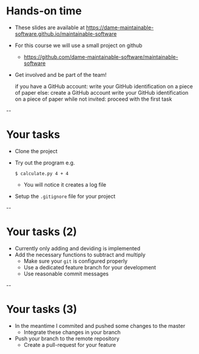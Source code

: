 # Hands-on time

* These slides are available at https://dame-maintainable-software.github.io/maintainable-software
* For this course we will use a small project on github
    * https://github.com/dame-maintainable-software/maintainable-software
* Get involved and be part of the team!


	if you have a GitHub account:
		write your GitHub identification on a piece of paper
	else:
		create a GitHub account
		write your GitHub identification on a piece of paper
	while not invited:
		proceed with the first task


--

# Your tasks

* Clone the project
* Try out the program e.g.

    `$ calculate.py 4 + 4`
    * You will notice it creates a log file
* Setup the `.gitignore` file for your project

--

# Your tasks (2)

* Currently only adding and deviding is implemented
* Add the necessary functions to subtract and multiply
    * Make sure your `git` is configured properly
    * Use a dedicated feature branch for your development
    * Use reasonable commit messages

--

# Your tasks (3)

* In the meantime I commited and pushed some changes to the master
    * Integrate these changes in your branch
* Push your branch to the remote repository
    * Create a pull-request for your feature
